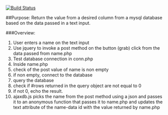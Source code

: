 [![Build Status](https://travis-ci.org/mohapsat/phpjq.svg?branch=branch_nobutton)](https://travis-ci.org/mohapsat/phpjq)

##Purpose:
Return the value from a desired column from a mysql database based on the data passed in a text input.

###Overview:

1. User enters a name on the text input
2. Use jquery to invoke a post method on the button (grab) click from the data passed from name.php
3. Test database connection in conn.php
4. Inside name.php
  1. check of the post value of name is non empty
  2. if non empty, connect to the database
  3. query the database
  4. check if #rows returned in the query object are not equal to 0
  5. if not 0, echo the result.
  6. ajaxdb.js picks the name from the post method using a json and passes it to an anonymous function that passes it to name.php and updates the text attribute of the name-data id with the value returned by name.php
